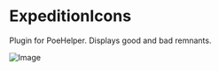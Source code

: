 # ExpeditionIcons

Plugin for PoeHelper.
Displays good and bad remnants.

![Image](https://i.imgur.com/tukMlD8.jpg)
